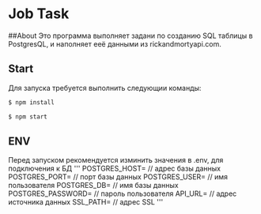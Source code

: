 # Job Task

##About
Это программа выполняет задани по созданию SQL таблицы в PostgresQL, и наполняет ееё данными из rickandmortyapi.com.

## Start
Для запуска требуется выполнить следующии команды:
```bash
$ npm install

$ npm start

```

## ENV
Перед запуском рекомендуется изминить значения в .env, для подключения к БД
'''
POSTGRES_HOST=      // адрес базы данных
POSTGRES_PORT=      // порт базы данных
POSTGRES_USER=      // имя пользователя
POSTGRES_DB=        // имя базы данных
POSTGRES_PASSWORD=  // пароль пользователя
API_URL=            // адрес источника данных
SSL_PATH=           // адрес SSL
'''
